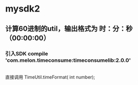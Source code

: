 # mysdk2
## 计算60进制的util，输出格式为 时：分：秒（00:00:00）

### 引入SDK compile 'com.melon.timeconsume:timeconsumelib:2.0.0'
 </br> 直接调用 TimeUtil.timeFormat( int number);

